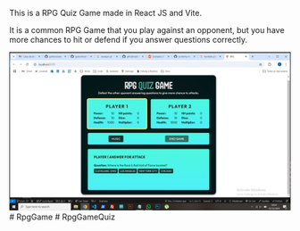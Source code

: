 This is a RPG Quiz Game made in React JS and Vite.

It is a common RPG Game that you play against an opponent, but you have more chances to hit or defend if you answer questions correctly.

![alt text](image.png)
#   R p g G a m e 
 
 #   R p g G a m e Q u i z 
 
 